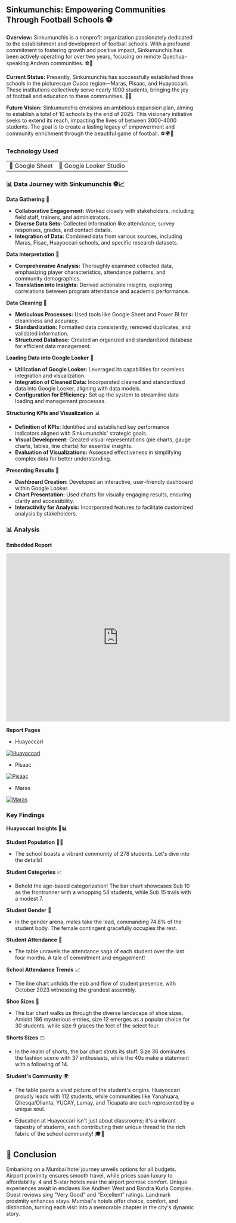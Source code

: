 ## Sinkumunchis: Empowering Communities Through Football Schools ⚽

**Overview:**
Sinkumunchis is a nonprofit organization passionately dedicated to the establishment and development of football schools. With a profound commitment to fostering growth and positive impact, Sinkumunchis has been actively operating for over two years, focusing on remote Quechua-speaking Andean communities. ⚽🌄

**Current Status:**
Presently, Sinkumunchis has successfully established three schools in the picturesque Cusco region—Maras, Pisaac, and Huayoccari. These institutions collectively serve nearly 1000 students, bringing the joy of football and education to these communities. 🏫👫

**Future Vision:**
Sinkumunchis envisions an ambitious expansion plan, aiming to establish a total of 10 schools by the end of 2025. This visionary initiative seeks to extend its reach, impacting the lives of between 3000-4000 students. The goal is to create a lasting legacy of empowerment and community enrichment through the beautiful game of football. ⚽🌍💙

### Technology Used

<table>
  <tr>
    <td>🔹 Google Sheet</td>
    <td>🔹 Google Looker Studio</td>
  </tr>
</table>

### 📊 Data Journey with Sinkumunchis ⚽📈

**Data Gathering** 🤝
- **Collaborative Engagement:** Worked closely with stakeholders, including field staff, trainers, and administrators.
- **Diverse Data Sets:** Collected information like attendance, survey responses, grades, and contact details.
- **Integration of Data:** Combined data from various sources, including Maras, Pisac, Huayoccari schools, and specific research datasets.

**Data Interpretation** 🧐
- **Comprehensive Analysis:** Thoroughly examined collected data, emphasizing player characteristics, attendance patterns, and community demographics.
- **Translation into Insights:** Derived actionable insights, exploring correlations between program attendance and academic performance.

**Data Cleaning** 🧹
- **Meticulous Processes:** Used tools like Google Sheet and Power BI for cleanliness and accuracy.
- **Standardization:** Formatted data consistently, removed duplicates, and validated information.
- **Structured Database:** Created an organized and standardized database for efficient data management.

**Loading Data into Google Looker** 🚀
- **Utilization of Google Looker:** Leveraged its capabilities for seamless integration and visualization.
- **Integration of Cleaned Data:** Incorporated cleaned and standardized data into Google Looker, aligning with data models.
- **Configuration for Efficiency:** Set up the system to streamline data loading and management processes.

**Structuring KPIs and Visualization** 📊
- **Definition of KPIs:** Identified and established key performance indicators aligned with Sinkumunchis' strategic goals.
- **Visual Development:** Created visual representations (pie charts, gauge charts, tables, line charts) for essential insights.
- **Evaluation of Visualizations:** Assessed effectiveness in simplifying complex data for better understanding.

**Presenting Results** 🚀
- **Dashboard Creation:** Developed an interactive, user-friendly dashboard within Google Looker.
- **Chart Presentation:** Used charts for visually engaging results, ensuring clarity and accessibility.
- **Interactivity for Analysis:** Incorporated features to facilitate customized analysis by stakeholders.

### 📊 Analysis

**Embedded Report**

<iframe width="600" height="450" src="https://lookerstudio.google.com/embed/reporting/85837ecb-a3f9-448f-b70b-20c2ec603ac4/page/qlD" frameborder="0" style="border:0" allowfullscreen></iframe>


**Report Pages**

- Huayoccari
  
[![Huayoccari](/images/Sinkumunchis/Sinku_01.png?raw=true)](/images/Sinkumunchis/Sinku_01.png?raw=true) 

- Pisaac
  
[![Pisaac](/images/Sinkumunchis/Sinku_02.png?raw=true)](/images/Sinkumunchis/Sinku_02.png?raw=true) 

- Maras
  
[![Maras](/images/Sinkumunchis/Sinku_03.png?raw=true)](/images/Sinkumunchis/Sinku_03.png?raw=true)  


### Key Findings

**Huayoccari Insights 🏫📊**

**Student Population** 🧑‍🎓
- The school boasts a vibrant community of 278 students. Let's dive into the details!

**Student Categories** 📈
- Behold the age-based categorization! The bar chart showcases Sub 10 as the frontrunner with a whopping 54 students, while Sub 15 trails with a modest 7.

**Student Gender** 🚻
- In the gender arena, males take the lead, commanding 74.8% of the student body. The female contingent gracefully occupies the rest.

**Student Attendance** 📅
- The table unravels the attendance saga of each student over the last four months. A tale of commitment and engagement!

**School Attendance Trends** 📈
- The line chart unfolds the ebb and flow of student presence, with October 2023 witnessing the grandest assembly.

**Shoe Sizes** 👟
- The bar chart walks us through the diverse landscape of shoe sizes. Amidst 186 mysterious entries, size 12 emerges as a popular choice for 30 students, while size 9 graces the feet of the select four.

**Shorts Sizes** 🩳
- In the realm of shorts, the bar chart struts its stuff. Size 36 dominates the fashion scene with 37 enthusiasts, while the 40s make a statement with a following of 14.

**Student's Community** 🌍
- The table paints a vivid picture of the student's origins. Huayoccari proudly leads with 112 students, while communities like Yanahuara, Qhesqa/Ollanta, YUCAY, Lamay, and Ticapata are each represented by a unique soul.

- Education at Huayoccari isn't just about classrooms; it's a vibrant tapestry of students, each contributing their unique thread to the rich fabric of the school community! 🎓🌈

## 📝 Conclusion

Embarking on a Mumbai hotel journey unveils options for all budgets. Airport proximity ensures smooth travel, while prices span luxury to affordability. 4 and 5-star hotels near the airport promise comfort. Unique experiences await in enclaves like Andheri West and Bandra Kurla Complex. Guest reviews sing "Very Good" and "Excellent" ratings. Landmark proximity enhances stays. Mumbai's hotels offer choice, comfort, and distinction, turning each visit into a memorable chapter in the city's dynamic story.
